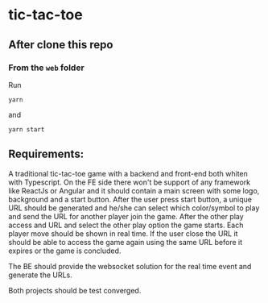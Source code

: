# tic-tac-toe

## After clone this repo

### From the `web` folder

Run

```
yarn
```

and

```
yarn start
```

## Requirements:

A traditional tic-tac-toe game with a backend and front-end both whiten with Typescript. On the FE side there won't be support of any framework like ReactJs or Angular and it should contain a main screen with some logo, background and a start button. After the user press start button, a unique URL should be generated and he/she can select which color/symbol to play and send the URL for another player join the game. After the other play access and URL and select the other play option the game starts. Each player move should be shown in real time. If the user close the URL it should be able to access the game again using the same URL before it expires or the game is concluded.

The BE should provide the websocket solution for the real time event and generate the URLs.

Both projects should be test converged.
